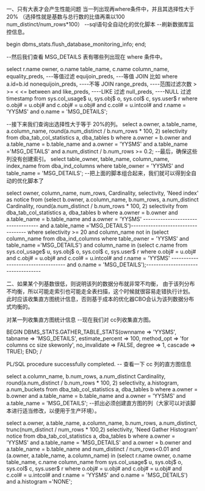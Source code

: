 一、只有大表才会产生性能问题
当一列出现再where条件中，并且其选择性大于20%
（选择性就是基数与总行数的比值再乘以100 num_distinct/num_rows*100）
--sql语句全自动化的优化脚本
--刷新数据库监控信息。

begin
dbms_stats.flush_database_monitoring_info;
end;

--然后我们查看 MSG_DETAILS 表有哪些列出现在 where 条件中。

select r.name owner,
 o.name table_name,
 c.name column_name,
 equality_preds, ---等值过滤
 equijoin_preds, ---等值 JOIN 比如 where a.id=b.id
 nonequijoin_preds, ----不等 JOIN
 range_preds, ----范围过滤次数 > >= < <= between and
 like_preds, ----LIKE 过滤
 null_preds, ----NULL 过滤
 timestamp
 from sys.col_usage$ u, sys.obj$ o, sys.col$ c, sys.user$ r
 where o.obj# = u.obj#
 and c.obj# = u.obj#
 and c.col# = u.intcol#
 and r.name = 'YYSMS'
 and o.name = 'MSG_DETAILS';

--接下来我们查询出选择性大于等于 20%的列。
select a.owner,
 a.table_name,
 a.column_name,
 round(a.num_distinct / b.num_rows * 100, 2) selectivity
 from dba_tab_col_statistics a, dba_tables b
 where a.owner = b.owner
 and a.table_name = b.table_name
 and a.owner = 'YYSMS'
 and a.table_name ='MSG_DETAILS'
 and a.num_distinct / b.num_rows >= 0.2;
--最后，确保这些列没有创建索引。
select table_owner, table_name, column_name, index_name
  from dba_ind_columns
  where table_owner = 'YYSMS'
  and table_name = 'MSG_DETAILS';
--把上面的脚本组合起来，我们就可以得到全自动的优化脚本了　　

select owner,
  column_name,
  num_rows,
  Cardinality,
  selectivity,
  'Need index' as notice
  from (select b.owner,
  a.column_name,
  b.num_rows,
  a.num_distinct Cardinality,
  round(a.num_distinct / b.num_rows * 100, 2) selectivity
  from dba_tab_col_statistics a, dba_tables b
  where a.owner = b.owner
  and a.table_name = b.table_name
  and a.owner =  'YYSMS' -----------------------------------
  and a.table_name ='MSG_DETAILS')-----------------------------------
  where selectivity >= 20
  and column_name not in (select column_name
  from dba_ind_columns
 where table_owner =  'YYSMS'
  and table_name ='MSG_DETAILS')
  and column_name in
  (select c.name
 from sys.col_usage$ u, sys.obj$ o, sys.col$ c, sys.user$ r
  where o.obj# = u.obj#
 and c.obj# = u.obj#
 and c.col# = u.intcol#
  and r.name =  'YYSMS' -----------------------------------
 and o.name = 'MSG_DETAILS');-----------------------------------
 
二、如果某个列基数很低，则说明该列的数据分布就非常不均衡，
由于该列分布不均衡，所以可能走索引也可能走全表扫描，这个时候就很容易走错执行计划。
此时应该收集直方图统计信息，否则基于成本的优化器CBO会认为该列数据分布式均衡的。

对某一列收集直方图统计信息
--现在我们对 cc列收集直方图。

BEGIN
  DBMS_STATS.GATHER_TABLE_STATS(ownname => 'YYSMS',
  tabname =>  'MSG_DETAILS',
  estimate_percent => 100,
  method_opt => 'for columns cc size skewonly',
  no_invalidate => FALSE,
  degree => 1,
  cascade => TRUE);
  END;
  /
 
PL/SQL procedure successfully completed.
-- 查看一下 cc 列的直方图信息　　

select a.column_name,
  b.num_rows,
  a.num_distinct Cardinality,
  round(a.num_distinct / b.num_rows * 100, 2) selectivity,
  a.histogram,
  a.num_buckets
  from dba_tab_col_statistics a, dba_tables b
  where a.owner = b.owner
 and a.table_name = b.table_name
 and a.owner =  'YYSMS'
  and a.table_name = 'MSG_DETAILS';
--抓出必须创建直方图的列（大家可以对该脚本进行适当修改，以便用于生产环境）。　　


select a.owner,
a.table_name,
 a.column_name,
 b.num_rows,
a.num_distinct,
 trunc(num_distinct / num_rows * 100,2) selectivity,
 'Need Gather Histogram' notice
 from dba_tab_col_statistics a, dba_tables b
 where a.owner = 'YYSMS'
 and a.table_name = 'MSG_DETAILS'
 and a.owner = b.owner
 and a.table_name = b.table_name
 and num_distinct / num_rows<0.01
 and (a.owner, a.table_name, a.column_name) in
 (select r.name owner, o.name table_name, c.name column_name
 from sys.col_usage$ u, sys.obj$ o, sys.col$ c, sys.user$ r
where o.obj# = u.obj#
 and c.obj# = u.obj#
 and c.col# = u.intcol#
 and r.name =  'YYSMS'
 and o.name =  'MSG_DETAILS')
 and a.histogram ='NONE';